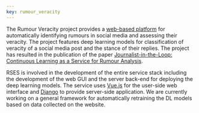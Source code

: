 ```yaml
---
key: rumour_veracity
---
```


The Rumour Veracity project provides a [web-based platform]((https://tweetveracity.gate.ac.uk/)) for automatically identifying rumours in social media and assessing their veracity. The project features deep learning models for classification of veracity of a social media post and the stance of their replies. The project has resulted in the publication of the paper  [Journalist-in-the-Loop: Continuous Learning as a Service for Rumour Analysis](http://dx.doi.org/10.18653/v1/D19-3020). 

RSES is involved in the development of the entire service stack including the development of the web GUI and the server back-end for deploying the deep learning models. The service uses [Vue.js](https://vuejs.org/) for the user-side web interface and [Django](https://www.djangoproject.com/) to provide server-side application. We are currently working on a general framework for automatically retraining the DL models based on data collected on the website.

